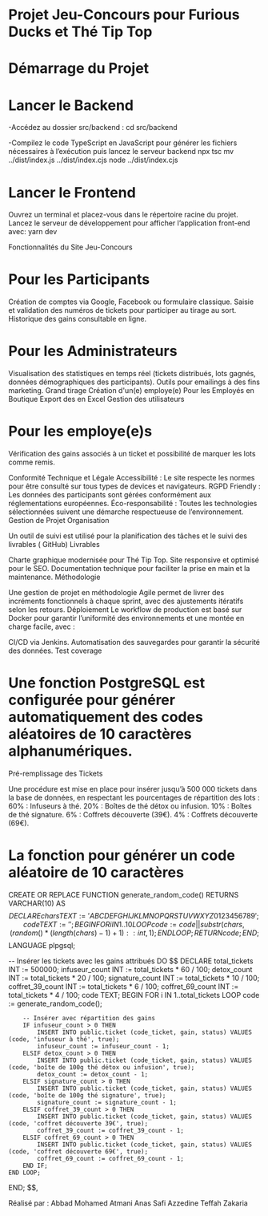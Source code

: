 # Projet Jeu-Concours pour Furious Ducks et Thé Tip Top

# Démarrage du Projet

# Lancer le Backend
-Accédez au dossier src/backend : cd src/backend

-Compilez le code TypeScript en JavaScript pour générer les fichiers nécessaires à l’exécution puis lancez le serveur backend
npx tsc
mv ../dist/index.js ../dist/index.cjs
node ../dist/index.cjs


# Lancer le Frontend
Ouvrez un terminal et placez-vous dans le répertoire racine du projet.
Lancez le serveur de développement pour afficher l’application front-end avec:
yarn dev



Fonctionnalités du Site Jeu-Concours

# Pour les Participants
Création de comptes via Google, Facebook ou formulaire classique.
Saisie et validation des numéros de tickets pour participer au tirage au sort.
Historique des gains consultable en ligne.

# Pour les Administrateurs
Visualisation des statistiques en temps réel (tickets distribués, lots gagnés, données démographiques des participants).
Outils pour emailings à des fins marketing.
Grand tirage
Création d'un(e) employe(e)
Pour les Employés en Boutique
Export des en Excel
Gestion des utilisateurs

# Pour les employe(e)s
Vérification des gains associés à un ticket et possibilité de marquer les lots comme remis.

Conformité Technique et Légale
Accessibilité : Le site respecte les normes pour être consulté sur tous types de devices et navigateurs.
RGPD Friendly : Les données des participants sont gérées conformément aux réglementations européennes.
Éco-responsabilité : Toutes les technologies sélectionnées suivent une démarche respectueuse de l’environnement.
Gestion de Projet
Organisation

Un outil de suivi  est utilisé pour la planification des tâches et le suivi des livrables ( GitHub)
Livrables

Charte graphique modernisée pour Thé Tip Top.
Site responsive et optimisé pour le SEO.
Documentation technique pour faciliter la prise en main et la maintenance.
Méthodologie

Une gestion de projet en méthodologie Agile permet de livrer des incréments fonctionnels à chaque sprint, avec des ajustements itératifs selon les retours.
Déploiement
Le workflow de production est basé sur Docker pour garantir l’uniformité des environnements et une montée en charge facile, avec :

CI/CD via Jenkins.
Automatisation des sauvegardes pour garantir la sécurité des données.
Test coverage


# Une fonction PostgreSQL est configurée pour générer automatiquement des codes aléatoires de 10 caractères alphanumériques.
Pré-remplissage des Tickets

Une procédure est mise en place pour insérer jusqu’à 500 000 tickets dans la base de données, en respectant les pourcentages de répartition des lots :
60% : Infuseurs à thé.
20% : Boîtes de thé détox ou infusion.
10% : Boîtes de thé signature.
6% : Coffrets découverte (39€).
4% : Coffrets découverte (69€).

# La fonction pour générer un code aléatoire de 10 caractères
CREATE OR REPLACE FUNCTION generate_random_code() RETURNS VARCHAR(10) AS $$
DECLARE
    chars TEXT := 'ABCDEFGHIJKLMNOPQRSTUVWXYZ0123456789';
    code TEXT := '';
BEGIN
    FOR i IN 1..10 LOOP
        code := code || substr(chars, (random() * (length(chars)-1) + 1)::int, 1);
    END LOOP;
    RETURN code;
END;
$$ LANGUAGE plpgsql;

-- Insérer les tickets avec les gains attribués
DO
$$
DECLARE
    total_tickets INT := 500000;
    infuseur_count INT := total_tickets * 60 / 100;
    detox_count INT := total_tickets * 20 / 100;
    signature_count INT := total_tickets * 10 / 100;
    coffret_39_count INT := total_tickets * 6 / 100;
    coffret_69_count INT := total_tickets * 4 / 100;
    code TEXT;
BEGIN
    FOR i IN 1..total_tickets LOOP
        code := generate_random_code();

        -- Insérer avec répartition des gains
        IF infuseur_count > 0 THEN
            INSERT INTO public.ticket (code_ticket, gain, status) VALUES (code, 'infuseur à thé', true);
            infuseur_count := infuseur_count - 1;
        ELSIF detox_count > 0 THEN
            INSERT INTO public.ticket (code_ticket, gain, status) VALUES (code, 'boîte de 100g thé détox ou infusion', true);
            detox_count := detox_count - 1;
        ELSIF signature_count > 0 THEN
            INSERT INTO public.ticket (code_ticket, gain, status) VALUES (code, 'boîte de 100g thé signature', true);
            signature_count := signature_count - 1;
        ELSIF coffret_39_count > 0 THEN
            INSERT INTO public.ticket (code_ticket, gain, status) VALUES (code, 'coffret découverte 39€', true);
            coffret_39_count := coffret_39_count - 1;
        ELSIF coffret_69_count > 0 THEN
            INSERT INTO public.ticket (code_ticket, gain, status) VALUES (code, 'coffret découverte 69€', true);
            coffret_69_count := coffret_69_count - 1;
        END IF;
    END LOOP;
END;
$$,



Réalisé par :
Abbad Mohamed
Atmani Anas
Safi Azzedine
Teffah Zakaria
